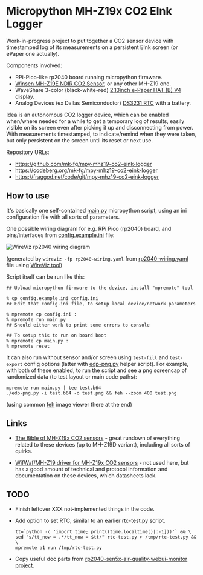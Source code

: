 Micropython MH-Z19x CO2 EInk Logger
===================================

Work-in-progress project to put together a CO2 sensor device with timestamped
log of its measurements on a persistent EInk screen (or ePaper one actually).

Components involved:

- RPi-Pico-like rp2040 board running micropython firmware.
- [Winsen MH-Z19E NDIR CO2 Sensor], or any other MH-Z19 one.
- WaveShare 3-color (black-white-red) [2.13inch e-Paper HAT (B) V4] display.
- Analog Devices (ex Dallas Semiconductor) [DS3231 RTC] with a battery.

[Winsen MH-Z19E NDIR CO2 Sensor]:
  https://www.winsen-sensor.com/sensors/co2-sensor/mh-z19e.html
[2.13inch e-Paper HAT (B) V4]:
  https://www.waveshare.com/wiki/2.13inch_e-Paper_HAT_(B)_Manual
[DS3231 RTC]: https://www.analog.com/en/products/ds3231.html

Idea is an autonomous CO2 logger device, which can be enabled when/where needed
for a while to get a temporary log of results, easily visible on its screen even
after picking it up and disconnecting from power.
With measurements timestamped, to indicate/remind when they were taken,
but only persistent on the screen until its reset or next use.

Repository URLs:

- <https://github.com/mk-fg/mpy-mhz19-co2-eink-logger>
- <https://codeberg.org/mk-fg/mpy-mhz19-co2-eink-logger>
- <https://fraggod.net/code/git/mpy-mhz19-co2-eink-logger>


## How to use

It's basically one self-contained [main.py] micropython script,
using an ini configuration file with all sorts of parameters.

One possible wiring diagram for e.g. RPi Pico (rp2040) board,
and pins/interfaces from [config.example.ini] file:

![WireViz rp2040 wiring diagram][]

(generated by `wireviz -fp rp2040-wiring.yaml`
from [rp2040-wiring.yaml] file using [WireViz tool])

[main.py]: main.py
[config.example.ini]: config.example.ini
[rp2040-wiring.yaml]: rp2040-wiring.yaml
[WireViz rp2040 wiring diagram]:
  https://mk-fg.github.io/mpy-mhz19-co2-eink-logger/rp2040-wiring.png
[WireViz tool]: https://github.com/wireviz/WireViz/

Script itself can be run like this:

``` console
## Upload micropython firmware to the device, install "mpremote" tool

% cp config.example.ini config.ini
## Edit that config.ini file, to setup local device/network parameters

% mpremote cp config.ini :
% mpremote run main.py
## Should either work to print some errors to console

## To setup this to run on board boot
% mpremote cp main.py :
% mpremote reset
```

It can also run without sensor and/or screen using `test-fill`
and `test-export` config options (latter with [edp-png.py] helper script).
For example, with both of these enabled, to run the script and see
a png screencap of randomized data (to test layout or main code paths):

```
mpremote run main.py | tee test.b64
./edp-png.py -i test.b64 -o test.png && feh --zoom 400 test.png
```

(using common [feh] image viewer there at the end)

[edp-png.py]: edp-png.py
[feh]: https://wiki.archlinux.org/title/Feh


## Links

- [The Bible of MH-Z19x CO2 sensors] - great rundown of everything related
  to these devices (up to MH-Z19D variant), including all sorts of quirks.

- [WifWaf/MH-Z19 driver for MH-Z19x CO2 sensors] - not used here,
  but has a good amount of technical and protocol information and
  documentation on these devices, which datasheets lack.

[The Bible of MH-Z19x CO2 sensors]: https://emariete.com/en/sensor-co2-mh-z19b/
[WifWaf/MH-Z19 driver for MH-Z19x CO2 sensors]: https://github.com/WifWaf/MH-Z19


## TODO

- Finish leftover XXX not-implemented things in the code.

- Add option to set RTC, similar to an earlier rtc-test.py script.

    ```
    tt=`python -c 'import time; print((time.localtime()[:-1]))'` && \
    sed "s/tt_now = .*/tt_now = $tt/" rtc-test.py > /tmp/rtc-test.py && \
    mpremote a1 run /tmp/rtc-test.py
    ```

- Copy useful doc parts from [rp2040-sen5x-air-quality-webui-monitor project].

[rp2040-sen5x-air-quality-webui-monitor project]:
  https://github.com/mk-fg/rp2040-sen5x-air-quality-webui-monitor
